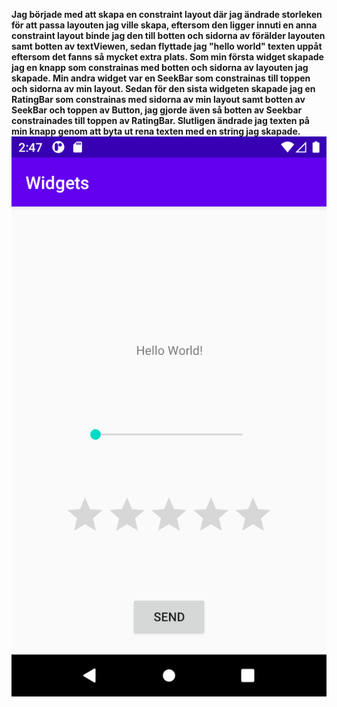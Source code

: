 
**Jag började med att skapa en constraint layout där jag ändrade storleken för att passa layouten jag ville skapa, eftersom den 
ligger innuti en anna constraint layout binde jag den till botten och sidorna av förälder layouten samt botten av textViewen, sedan 
flyttade jag "hello world" texten uppåt eftersom det fanns så mycket extra plats.
Som min första widget skapade jag en knapp som constrainas med botten och sidorna av layouten jag skapade. Min andra widget var en 
SeekBar som constrainas till toppen och sidorna av min layout. Sedan för den sista widgeten skapade jag en RatingBar som constrainas 
med sidorna av min layout samt botten av SeekBar och toppen av Button, jag gjorde även så botten av Seekbar constrainades till 
toppen av RatingBar.
Slutligen ändrade jag texten på min knapp genom att byta ut rena texten med en string jag skapade. ![img.png](img.png)**